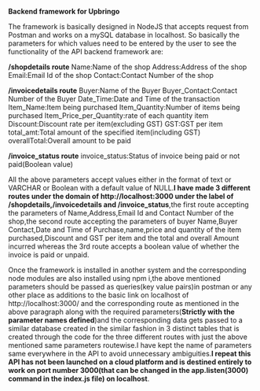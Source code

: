 **Backend framework for Upbringo**

The framework is basically designed in NodeJS that accepts request from Postman and works on a mySQL database in localhost.
So basically the parameters for which values need to be entered by the user to see the functionality of the API backend framework are:

**/shopdetails route**
Name:Name of the shop
Address:Address of the shop
Email:Email Id of the shop
Contact:Contact Number of the shop

**/invoicedetails route**
Buyer:Name of the Buyer
Buyer_Contact:Contact Number of the Buyer
Date_Time:Date and Time of the transaction
Item_Name:Item being purchased
Item_Quantity:Number of items being purchased
Item_Price_per_Quantity:rate of each quantity item
Discount:Discount rate per item(excluding GST)
GST:GST per item
total_amt:Total amount of the specified item(including GST)
overallTotal:Overall amount to be paid

**/invoice_status route**
invoice_status:Status of invoice being paid or not paid(Boolean value)

All the above parameters accept values either in the format of text or VARCHAR or Boolean with a default value of NULL.**I have made 3 different routes under the domain of http://localhost:3000 under the label of /shopdetails,/invoicedetails and /invoice_status**,the first route accepting the parameters of Name,Address,Email Id and Contact Number of the shop,the second route accepting the parameters of buyer Name,Buyer Contact,Date and Time of Purchase,name,price and quantity of the item purchased,Discount and GST per item and the total and overall Amount incurred whereas the 3rd route accepts a boolean value of whether the invoice is paid or unpaid.

Once the framework is installed in another system and the corresponding node modules are also installed using npm i,the above mentioned parameters should be passed as queries(key value pairs)in postman or any other place as additions to the basic link on localhost of http://localhost:3000/ and the corresponding route as mentioned in the above paragraph along with the required parameters(**Strictly with the parameter names defined**)and the corresponding data gets passed to a similar database created in the similar fashion in 3 distinct tables that is created through the code for the three different routes  with just the above mentioned same parameters routewise.I have kept the name of parameters same everywhere in the API to avoid unnecessary ambiguities.**I repeat this API has not been launched on a cloud platform and is destined entirely to work on port number 3000(that can be changed in the app.listen(3000) command in the index.js file) on localhost**.
